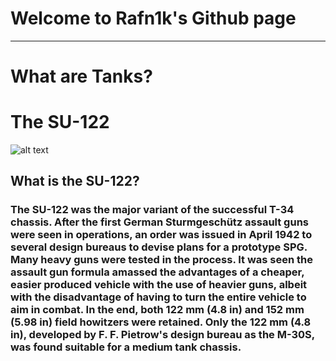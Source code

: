 # Welcome to Rafn1k's Github page
---
# What are Tanks?

# The SU-122
![alt text](https://static.wikia.nocookie.net/firearmcentral/images/7/79/SU-122.jpg/revision/latest/scale-to-width-down/350?cb=20160416170834)
## What is the SU-122?

### The SU-122 was the major variant of the successful T-34 chassis. After the first German Sturmgeschütz assault guns were seen in operations, an order was issued in April 1942 to several design bureaus to devise plans for a prototype SPG. Many heavy guns were tested in the process. It was seen the assault gun formula amassed the advantages of a cheaper, easier produced vehicle with the use of heavier guns, albeit with the disadvantage of having to turn the entire vehicle to aim in combat. In the end, both 122 mm (4.8 in) and 152 mm (5.98 in) field howitzers were retained. Only the 122 mm (4.8 in), developed by F. F. Pietrow's design bureau as the M-30S, was found suitable for a medium tank chassis.
